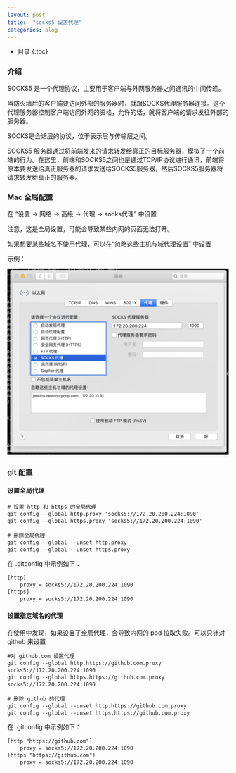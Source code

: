 ```yaml
---
layout: post
title:  "socks5 设置代理"
categories: blog
---
```


* 目录
{:toc}

### 介绍

SOCKS5 是一个代理协议，主要用于客户端与外网服务器之间通讯的中间传递。

当防火墙后的客户端要访问外部的服务器时，就跟SOCKS代理服务器连接。这个代理服务器控制客户端访问外网的资格，允许的话，就将客户端的请求发往外部的服务器。

SOCKS是会话层的协议，位于表示层与传输层之间。

SOCKS5 服务器通过将前端发来的请求转发给真正的目标服务器，模拟了一个前端的行为。在这里，前端和SOCKS5之间也是通过TCP/IP协议进行通讯，前端将原本要发送给真正服务器的请求发送给SOCKS5服务器，然后SOCKS5服务器将请求转发给真正的服务器。

### Mac 全局配置

在 “设置 -> 网络 -> 高级 -> 代理 -> socks代理” 中设置

注意，这是全局设置，可能会导致某些内网的页面无法打开。

如果想要某些域名不使用代理，可以在“忽略这些主机与域代理设置” 中设置

示例：

![](/assets/img/socks5.png)

### git 配置

#### 设置全局代理

``` shell
# 设置 http 和 https 的全局代理
git config --global http.proxy 'socks5://172.20.200.224:1090'
git config --global https.proxy 'socks5://172.20.200.224:1090'

# 删除全局代理
git config --global --unset http.proxy
git config --global --unset https.proxy
```

在 .gitconfig 中示例如下：
``` shell
[http]
	proxy = socks5://172.20.200.224:1090
[https]
	proxy = socks5://172.20.200.224:1090
```

#### 设置指定域名的代理

在使用中发现，如果设置了全局代理，会导致内网的 pod 拉取失败。可以只针对 github 来设置

``` shell
#对 github.com 设置代理
git config --global http.https://github.com.proxy socks5://172.20.200.224:1090
git config --global https.https://github.com.proxy socks5://172.20.200.224:1090

# 删除 github 的代理
git config --global --unset http.https://github.com.proxy
git config --global --unset https.https://github.com.proxy
```

在 .gitconfig 中示例如下：
``` shell
[http "https://github.com"]
	proxy = socks5://172.20.200.224:1090
[https "https://github.com"]
	proxy = socks5://172.20.200.224:1090
```

